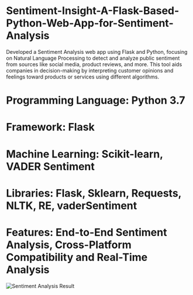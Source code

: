 # Sentiment-Insight-A-Flask-Based-Python-Web-App-for-Sentiment-Analysis
Developed a Sentiment Analysis web app using Flask and Python, focusing on Natural Language Processing to detect and analyze public sentiment from sources like social media, product reviews, and more. This tool aids companies in decision-making by interpreting customer opinions and feelings toward products or services using different algorithms.

# Programming Language: Python 3.7
# Framework: Flask
# Machine Learning: Scikit-learn, VADER Sentiment
# Libraries: Flask, Sklearn, Requests, NLTK, RE, vaderSentiment
# Features: End-to-End Sentiment Analysis, Cross-Platform Compatibility and Real-Time Analysis
![Sentiment Analysis Result](https://github.com/user-attachments/assets/9d2515c9-231b-447c-b98a-7f5150d35874)
